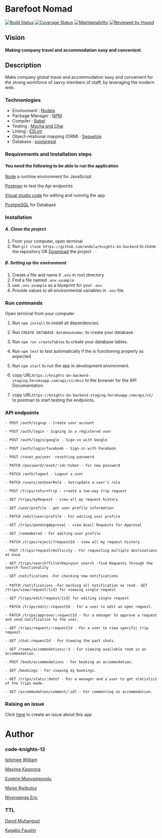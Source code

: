 # Barefoot Nomad

[![Build Status](https://travis-ci.org/andela/knights-bn-backend.svg?branch=develop)](https://travis-ci.org/andela/knights-bn-backend)
[![Coverage Status](https://coveralls.io/repos/github/andela/knights-bn-backend/badge.svg?branch=develop)](https://coveralls.io/github/andela/knights-bn-backend?branch=develop)
[![Maintainability](https://api.codeclimate.com/v1/badges/2161d99938676b0b14eb/maintainability)](https://codeclimate.com/github/andela/knights-bn-backend/maintainability)
[![Reviewed by Hound](https://img.shields.io/badge/Reviewed_by-Hound-8E64B0.svg)](https://houndci.com)

## Vision
#### Making company travel and accommodation easy and convenient.


## Description
Make company global travel and accommodation easy and convenient for the strong workforce of savvy members of staff, by leveraging the modern web.

### Technonlogies
- Environment : [Nodejs](https://nodejs.org/)
- Package Manager : [NPM](https://www.npmjs.com)
- Compiler : [Babel](https://babeljs.io/)
- Testing : [Mocha and Chai](https://mochajs.org/)
- Linting : [ESLint](https://eslint.org/)
- Object-relational mapping (ORM) : [Sequelize](https://sequelize.org/)
- Database : [postgresql](https://www.postgresql.org/)

### Requirements and Installation steps

#### You need the following to be able to run the application

[Node](https://nodejs.org/en/download/) a runtime environment for JavaScript

[Postman](https://www.getpostman.com/downloads/) to test the Api endpoints

[Visual studio code](https://code.visualstudio.com/download) for editing and running the app

[PostgreSQL](https://www.postgresql.org/download/) for Database

### Installation

##### A. Clone the project
1. From your computer, open terminal 
2. Run `git clone https://github.com/andela/knights-bn-backend` to clone the repository OR [Download](https://github.com/andela/knights-bn-backend/archive/develop.zip) the project

##### B. Setting up the environment
1. Create a file and name it `.env` in root directory
2. Find a file named `.env.example`
3. use `.env.example` as a blueprint for your `.env`
4. Provide values to all environmental variables in `.env` file.

### Run commands

Open terminal from your computer
1. Run `npm install` to install all dependencies.
2. Run `CREATE DATABASE databasename;` to create your database.
3. Run `npm run createTables` to create your database tables.
4. Run `npm test` to test automatically if the is functioning properly as expected
5. Run `npm start` to run the app in development environment. 
6. copy URL`https://knights-bn-backend-staging.herokuapp.com/api/v1/docs` to the browser for the API Documentation.

7. copy URL`https://knights-bn-backend-staging.herokuapp.com/api/v1/` to postman to start testing the endpoints.
### API endpoints
`- POST /auth/signup - Create user account`

`- POST /auth/login - Signing In a registered user`

`- POST /auth/login/google - Sign-in with Google`

`- POST /auth/login/facebook - Sign-in with Facebook`

`- POST /reset_pw/user -resetting password`

`- PATCH /password/reset/:id/:token - for new password`

`- PATCH /auth/logout - Logout a user`

`- PATCH /users/setUserRole - Set/update a user's role`

`- POST /trips/returnTrip - create a two-way trip request`

`- GET /trips/myRequest - view all my request history`

`- GET /user/profile - get user profile information`

`- PATCH /edit/user/profile - For editing user profile`

`- GET /trips/pendingApproval - view Avail Requests for Approval`

`- GET /remembered - For editing user profile`

`- PATCH /trips/reject/?requestId - view all my request history`

`- POST /trips/request/multicity - For requesting multiple destinations at once`

`- GET /trips/search?filterKey=your search -find Requests through the search functionality`

`- GET /notifications -For checking new notifications`

`- PATCH /notifications -For marking all notification as read`
`- GET /trips/view/request/{id} for viewing single request`

`- GET /trips/edit/request/{id} for editing single request`

`- PATCH /trips/edit/:requestId - For a user to edit an open request. `

`- PATCH /trips/approve/:requestId - For a manager to approve a request and send notification to the user. `

`- GET /trips/request/:requestId - For a user to view specific trip request. `

`- GET /chat:requestId - For Viewing the past chats. `

`- GET /rooms/accommodations/:3 - For viewing available room in an accommodation. `

`- POST /book/accommodations - For booking an accommodation. `

`- GET /bookings - For viewing my bookings. `

`- GET /trips/stats/:date? - For a manager and a user to get statistics of the trips made.`

`- GET /accommodation/comment/:id? - For commenting on accommodation.`

### Raising an issue
Click [here](https://github.com/andela/knights-bn-backend/issues/new) to create an issue about this app

# Author
 ### code-knights-12

 [Ishimwe William](https://github.com/T2Wil)

[Maxime Kagorora](https://github.com/Kagorora)

 [Eugene Munyampundu](https://github.com/EugeneMunya)

 [Moise Rwibutso](https://github.com/Moise1)

 [Niyonsenga Eric](https://github.com/Niyonsengaeric)


 ### TTL

 [David Muhanguzi](https://github.com/MuhanguziDavid)

 [Kagabo Faustin](https://github.com/kagabof)
 